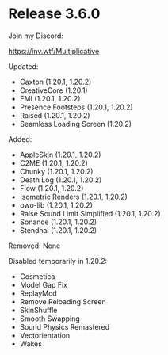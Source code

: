# Release 3.6.0

Join my Discord:

https://inv.wtf/Multiplicative

Updated:
- Caxton (1.20.1, 1.20.2)
- CreativeCore (1.20.1)
- EMI (1.20.1, 1.20.2)
- Presence Footsteps (1.20.1, 1.20.2)
- Raised (1.20.1, 1.20.2)
- Seamless Loading Screen (1.20.2)

Added:
- AppleSkin (1.20.1, 1.20.2)
- C2ME (1.20.1, 1.20.2)
- Chunky (1.20.1, 1.20.2)
- Death Log (1.20.1, 1.20.2)
- Flow (1.20.1, 1.20.2)
- Isometric Renders (1.20.1, 1.20.2)
- owo-lib (1.20.1, 1.20.2)
- Raise Sound Limit Simplified (1.20.1, 1.20.2)
- Sonance (1.20.1, 1.20.2)
- Stendhal (1.20.1, 1.20.2)

Removed:
None

Disabled temporarily in 1.20.2:
- Cosmetica
- Model Gap Fix
- ReplayMod
- Remove Reloading Screen
- SkinShuffle
- Smooth Swapping
- Sound Physics Remastered
- Vectorientation
- Wakes
